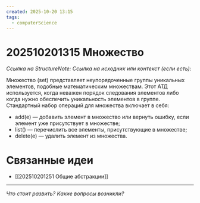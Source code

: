 ```yaml
---
created: 2025-10-20 13:15
tags:
  - computerScience
---
```

# 202510201315 Множество

*Ссылка на StructureNote:*
*Ссылка на исходник или контекст (если есть):* 

Множество (set) представляет неупорядоченные группы уникальных элементов, подобные математическим множествам. Этот АТД используется, когда неважен порядок следования элементов либо когда нужно обеспечить уникальность элементов в группе. Стандартный набор операций для множества включает в себя:

- add(e) — добавить элемент в множество или вернуть ошибку, если элемент уже присутствует в множестве; 
- list() — перечислить все элементы, присутствующие в множестве; 
- delete(e) — удалить элемент из множества.

# Связанные идеи

- [[202510201251 Общие абстракции]] 
---

*Что стоит развить? Какие вопросы возникли?*
